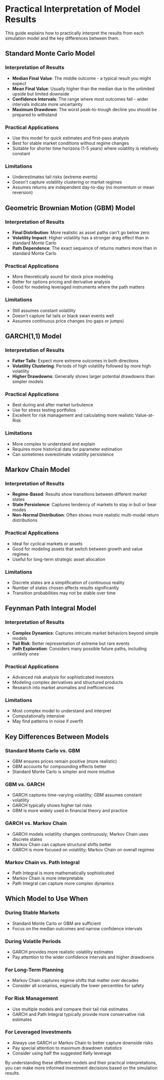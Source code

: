 # Practical Interpretation of Model Results

This guide explains how to practically interpret the results from each simulation model and the key differences between them.

## Standard Monte Carlo Model

### Interpretation of Results
- **Median Final Value**: The middle outcome - a typical result you might expect
- **Mean Final Value**: Usually higher than the median due to the unlimited upside but limited downside
- **Confidence Intervals**: The range where most outcomes fall - wider intervals indicate more uncertainty
- **Maximum Drawdown**: The worst peak-to-trough decline you should be prepared to withstand

### Practical Applications
- Use this model for quick estimates and first-pass analysis
- Best for stable market conditions without regime changes
- Suitable for shorter time horizons (1-5 years) where volatility is relatively constant

### Limitations
- Underestimates tail risks (extreme events)
- Doesn't capture volatility clustering or market regimes
- Assumes returns are independent day-to-day (no momentum or mean reversion)

## Geometric Brownian Motion (GBM) Model

### Interpretation of Results
- **Final Distribution**: More realistic as asset paths can't go below zero
- **Volatility Impact**: Higher volatility has a stronger drag effect than in standard Monte Carlo
- **Path Dependence**: The exact sequence of returns matters more than in standard Monte Carlo

### Practical Applications
- More theoretically sound for stock price modeling
- Better for options pricing and derivative analysis
- Good for modeling leveraged instruments where the path matters

### Limitations
- Still assumes constant volatility
- Doesn't capture fat tails or black swan events well
- Assumes continuous price changes (no gaps or jumps)

## GARCH(1,1) Model

### Interpretation of Results
- **Fatter Tails**: Expect more extreme outcomes in both directions
- **Volatility Clustering**: Periods of high volatility followed by more high volatility
- **Higher Drawdowns**: Generally shows larger potential drawdowns than simpler models

### Practical Applications
- Best during and after market turbulence
- Use for stress testing portfolios
- Excellent for risk management and calculating more realistic Value-at-Risk

### Limitations
- More complex to understand and explain
- Requires more historical data for parameter estimation
- Can sometimes overestimate volatility persistence

## Markov Chain Model

### Interpretation of Results
- **Regime-Based**: Results show transitions between different market states
- **State Persistence**: Captures tendency of markets to stay in bull or bear modes
- **Non-Normal Distribution**: Often shows more realistic multi-modal return distributions

### Practical Applications
- Ideal for cyclical markets or assets
- Good for modeling assets that switch between growth and value regimes
- Useful for long-term strategic asset allocation

### Limitations
- Discrete states are a simplification of continuous reality
- Number of states chosen affects results significantly
- Transition probabilities may not be stable over time

## Feynman Path Integral Model

### Interpretation of Results
- **Complex Dynamics**: Captures intricate market behaviors beyond simple models
- **Tail Risk**: Better representation of extreme but rare events
- **Path Exploration**: Considers many possible future paths, including unlikely ones

### Practical Applications
- Advanced risk analysis for sophisticated investors
- Modeling complex derivatives and structured products
- Research into market anomalies and inefficiencies

### Limitations
- Most complex model to understand and interpret
- Computationally intensive
- May find patterns in noise if overfit

## Key Differences Between Models

### Standard Monte Carlo vs. GBM
- GBM ensures prices remain positive (more realistic)
- GBM accounts for compounding effects better
- Standard Monte Carlo is simpler and more intuitive

### GBM vs. GARCH
- GARCH captures time-varying volatility; GBM assumes constant volatility
- GARCH typically shows higher tail risks
- GBM is more widely used in financial theory and practice

### GARCH vs. Markov Chain
- GARCH models volatility changes continuously; Markov Chain uses discrete states
- Markov Chain can capture structural shifts better
- GARCH is more focused on volatility; Markov Chain on overall regimes

### Markov Chain vs. Path Integral
- Path Integral is more mathematically sophisticated
- Markov Chain is more interpretable
- Path Integral can capture more complex dynamics

## Which Model to Use When

### During Stable Markets
- Standard Monte Carlo or GBM are sufficient
- Focus on the median outcomes and narrow confidence intervals

### During Volatile Periods
- GARCH provides more realistic volatility estimates
- Pay attention to the wider confidence intervals and higher drawdowns

### For Long-Term Planning
- Markov Chain captures regime shifts that matter over decades
- Consider all scenarios, especially the lower percentiles for safety

### For Risk Management
- Use multiple models and compare their tail risk estimates
- GARCH and Path Integral typically provide more conservative risk estimates

### For Leveraged Investments
- Always use GARCH or Markov Chain to better capture downside risks
- Pay special attention to maximum drawdown statistics
- Consider using half the suggested Kelly leverage

By understanding these different models and their practical interpretations, you can make more informed investment decisions based on the simulation results.
